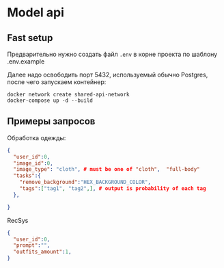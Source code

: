 # Model api

## Fast setup
Предварительно нужно создать файл ```.env``` в корне проекта по шаблону .env.example

Далее надо освободить порт 5432, используемый обычно Postgres, после чего запускаем контейнер:

```shell
docker network create shared-api-network
docker-compose up -d --build
```

## Примеры запросов
Обработка одежды:
```json
{
  "user_id":0,
  "image_id":0,
  "image_type": "cloth", # must be one of "cloth",  "full-body"
  "tasks":{
    "remove_background":"HEX_BACKGROUND_COLOR",
    "tags":["tag1", "tag2",], # output is probability of each tag
  },

}
```

RecSys
```json
{
  "user_id":0,
  "prompt":"",
  "outfits_amount":1,
}
```



